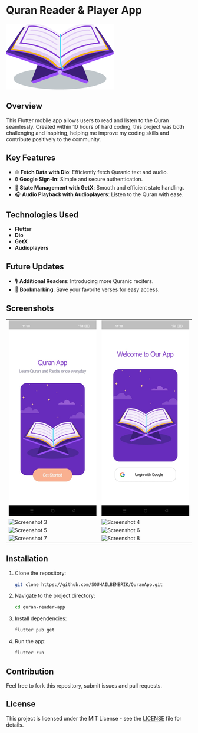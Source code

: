 # Quran Reader & Player App

![Project Logo](https://github.com/SOUHAILBENBRIK/QuranApp/blob/master/assets/screenshot/Quran.png)

## Overview

This Flutter mobile app allows users to read and listen to the Quran seamlessly. Created within 10 hours of hard coding, this project was both challenging and inspiring, helping me improve my coding skills and contribute positively to the community.

## Key Features

- 🌐 **Fetch Data with Dio**: Efficiently fetch Quranic text and audio.
- 🔒 **Google Sign-In**: Simple and secure authentication.
- 🧠 **State Management with GetX**: Smooth and efficient state handling.
- 🎧 **Audio Playback with Audioplayers**: Listen to the Quran with ease.

## Technologies Used

- **Flutter**
- **Dio**
- **GetX**
- **Audioplayers**

## Future Updates

- 🎙️ **Additional Readers**: Introducing more Quranic reciters.
- 📑 **Bookmarking**: Save your favorite verses for easy access.

## Screenshots
<table>
  <tr>
    <td><img src="https://github.com/SOUHAILBENBRIK/QuranApp/blob/master/assets/screenshot/introPage.jpeg" alt="Screenshot 1" style="width: 100%;"></td>
    <td><img src="https://github.com/SOUHAILBENBRIK/QuranApp/blob/master/assets/screenshot/loginPage.jpeg" alt="Screenshot 2" style="width: 100%;"></td>
  </tr>
  <tr>
    <td><img src="path/to/screenshot3.png" alt="Screenshot 3" style="width: 100%;"></td>
    <td><img src="path/to/screenshot4.png" alt="Screenshot 4" style="width: 100%;"></td>
  </tr>
  <tr>
    <td><img src="path/to/screenshot5.png" alt="Screenshot 5" style="width: 100%;"></td>
    <td><img src="path/to/screenshot6.png" alt="Screenshot 6" style="width: 100%;"></td>
  </tr>
  <tr>
    <td><img src="path/to/screenshot7.png" alt="Screenshot 7" style="width: 100%;"></td>
    <td><img src="path/to/screenshot8.png" alt="Screenshot 8" style="width: 100%;"></td>
  </tr>
</table>

## Installation

1. Clone the repository:
    ```bash
    git clone https://github.com/SOUHAILBENBRIK/QuranApp.git
    ```

2. Navigate to the project directory:
    ```bash
    cd quran-reader-app
    ```

3. Install dependencies:
    ```bash
    flutter pub get
    ```

4. Run the app:
    ```bash
    flutter run
    ```

## Contribution

Feel free to fork this repository, submit issues and pull requests.

## License

This project is licensed under the MIT License - see the [LICENSE](LICENSE) file for details.

